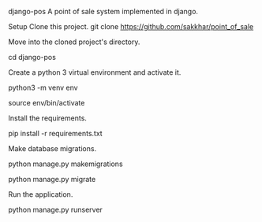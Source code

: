 django-pos
A point of sale system implemented in django.

Setup
Clone this project.
git clone https://github.com/sakkhar/point_of_sale

Move into the cloned project's directory.

cd django-pos

Create a python 3 virtual environment and activate it.

python3 -m venv env

source env/bin/activate

Install the requirements.

pip install -r requirements.txt

Make database migrations.

python manage.py makemigrations

python manage.py migrate

Run the application.

python manage.py runserver
